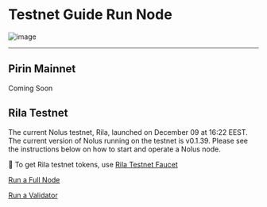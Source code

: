 # Testnet Guide Run Node 

![image](https://coincodex.com/en/resources/images/admin/news/nolus-hammers-out-ne/nolus-defi-protocol.png:resizeboxcropjpg?1200x650.jpg)



---

## Pirin Mainnet

Coming Soon

## Rila Testnet

The current Nolus testnet, Rila, launched on December 09 at 16:22 EEST. The current version of Nolus running on the testnet is v0.1.39. Please see the instructions below on how to start and operate a Nolus node.

🚰 To get Rila testnet tokens, use [Rila Testnet Faucet](https://faucet-rila.nolus.io/)

[Run a Full Node](https://github.com/0x000123/nolus-rila/blob/main/fullnode.md)

[Run a Validator](https://github.com/0x000123/nolus-rila/blob/main/validator.md)

